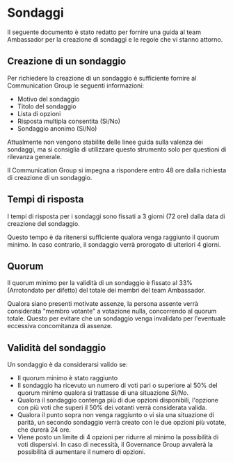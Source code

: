 # Sondaggi

Il seguente documento è stato redatto per fornire una guida al team Ambassador per la creazione di sondaggi e le regole che vi stanno attorno.

## Creazione di un sondaggio

Per richiedere la creazione di un sondaggio è sufficiente fornire al Communication Group le seguenti informazioni:

- Motivo del sondaggio
- Titolo del sondaggio
- Lista di opzioni
- Risposta multipla consentita (Sì/No)
- Sondaggio anonimo (Sì/No)

Attualmente non vengono stabilite delle linee guida sulla valenza dei sondaggi, ma si consiglia di utilizzare questo strumento solo per questioni di rilevanza generale.

Il Communication Group si impegna a rispondere entro 48 ore dalla richiesta di creazione di un sondaggio.

## Tempi di risposta

I tempi di risposta per i sondaggi sono fissati a 3 giorni (72 ore) dalla data di creazione del sondaggio.

Questo tempo è da ritenersi sufficiente qualora venga raggiunto il quorum minimo. In caso contrario, il sondaggio verrà prorogato di ulteriori 4 giorni.

## Quorum

Il quorum minimo per la validità di un sondaggio è fissato al 33% (Arrotondato per difetto) del totale dei membri del team Ambassador.  

Qualora siano presenti motivate assenze, la persona assente verrà considerata "membro votante" a votazione nulla, concorrendo al quorum totale. Questo per evitare che un sondaggio venga invalidato per l'eventuale eccessiva concomitanza di assenze.

## Validità del sondaggio

Un sondaggio è da considerarsi valido se:

- Il quorum minimo è stato raggiunto
- Il sondaggio ha ricevuto un numero di voti pari o superiore al 50% del quorum minimo qualora si trattasse di una situazione _Sì/No_.
- Qualora il sondaggio contenga più di due opzioni disponibili, l'opzione con più voti che superi il 50% dei votanti verrà considerata valida.
- Qualora il punto sopra non venga raggiunto o vi sia una situazione di parità, un secondo sondaggio verrà creato con le due opzioni più votate, che durerà 24 ore.
- Viene posto un limite di 4 opzioni per ridurre al minimo la possibilità di voti dispersivi. In caso di necessità, il Governance Group avvalerà la possibilità di aumentare il numero di opzioni.
